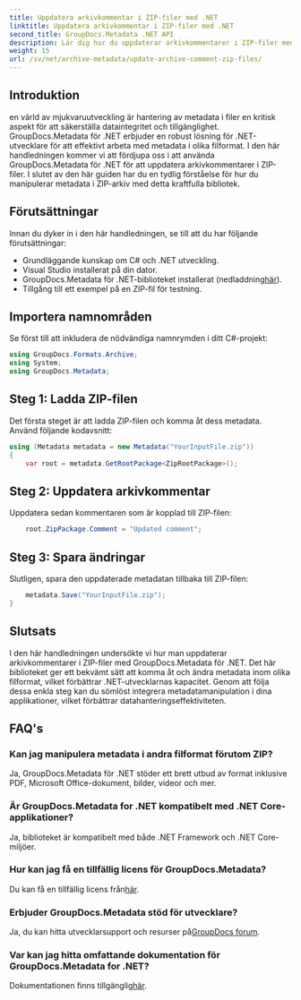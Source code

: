```yaml
---
title: Uppdatera arkivkommentar i ZIP-filer med .NET
linktitle: Uppdatera arkivkommentar i ZIP-filer med .NET
second_title: GroupDocs.Metadata .NET API
description: Lär dig hur du uppdaterar arkivkommentarer i ZIP-filer med GroupDocs.Metadata for .NET. Förbättra metadatahanteringen i C#-applikationer utan ansträngning.
weight: 15
url: /sv/net/archive-metadata/update-archive-comment-zip-files/
---
```

## Introduktion
en värld av mjukvaruutveckling är hantering av metadata i filer en kritisk aspekt för att säkerställa dataintegritet och tillgänglighet. GroupDocs.Metadata för .NET erbjuder en robust lösning för .NET-utvecklare för att effektivt arbeta med metadata i olika filformat. I den här handledningen kommer vi att fördjupa oss i att använda GroupDocs.Metadata för .NET för att uppdatera arkivkommentarer i ZIP-filer. I slutet av den här guiden har du en tydlig förståelse för hur du manipulerar metadata i ZIP-arkiv med detta kraftfulla bibliotek.
## Förutsättningar
Innan du dyker in i den här handledningen, se till att du har följande förutsättningar:
- Grundläggande kunskap om C# och .NET utveckling.
- Visual Studio installerat på din dator.
-  GroupDocs.Metadata för .NET-biblioteket installerat (nedladdning[här](https://releases.groupdocs.com/metadata/net/)).
- Tillgång till ett exempel på en ZIP-fil för testning.

## Importera namnområden
Se först till att inkludera de nödvändiga namnrymden i ditt C#-projekt:
```csharp
using GroupDocs.Formats.Archive;
using System;
using GroupDocs.Metadata;
```
## Steg 1: Ladda ZIP-filen
Det första steget är att ladda ZIP-filen och komma åt dess metadata. Använd följande kodavsnitt:
```csharp
using (Metadata metadata = new Metadata("YourInputFile.zip"))
{
    var root = metadata.GetRootPackage<ZipRootPackage>();
```
## Steg 2: Uppdatera arkivkommentar
Uppdatera sedan kommentaren som är kopplad till ZIP-filen:
```csharp
    root.ZipPackage.Comment = "Updated comment";
```
## Steg 3: Spara ändringar
Slutligen, spara den uppdaterade metadatan tillbaka till ZIP-filen:
```csharp
    metadata.Save("YourInputFile.zip");
}
```

## Slutsats
I den här handledningen undersökte vi hur man uppdaterar arkivkommentarer i ZIP-filer med GroupDocs.Metadata för .NET. Det här biblioteket ger ett bekvämt sätt att komma åt och ändra metadata inom olika filformat, vilket förbättrar .NET-utvecklarnas kapacitet. Genom att följa dessa enkla steg kan du sömlöst integrera metadatamanipulation i dina applikationer, vilket förbättrar datahanteringseffektiviteten.

## FAQ's
### Kan jag manipulera metadata i andra filformat förutom ZIP?
Ja, GroupDocs.Metadata för .NET stöder ett brett utbud av format inklusive PDF, Microsoft Office-dokument, bilder, videor och mer.
### Är GroupDocs.Metadata for .NET kompatibelt med .NET Core-applikationer?
Ja, biblioteket är kompatibelt med både .NET Framework och .NET Core-miljöer.
### Hur kan jag få en tillfällig licens för GroupDocs.Metadata?
 Du kan få en tillfällig licens från[här](https://purchase.groupdocs.com/temporary-license/).
### Erbjuder GroupDocs.Metadata stöd för utvecklare?
 Ja, du kan hitta utvecklarsupport och resurser på[GroupDocs forum](https://forum.groupdocs.com/c/metadata/14).
### Var kan jag hitta omfattande dokumentation för GroupDocs.Metadata for .NET?
 Dokumentationen finns tillgänglig[här](https://tutorials.groupdocs.com/metadata/net/).